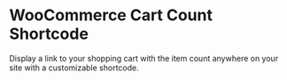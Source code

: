# WooCommerce Cart Count Shortcode
Display a link to your shopping cart with the item count anywhere on your site with a customizable shortcode.
